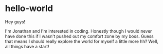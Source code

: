 # hello-world
Hey guys!

I'm Jonathan and I'm interested in coding.
Honestly though I would never have done this if I wasn't pushed out my comfort zone by my boss.
Guess that means I should really explore the world for myself a little more hh?
Well, all things have a start!
